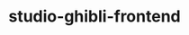 # studio-ghibli-frontend

<div align="center"
    <img src="https://user-images.githubusercontent.com/20801260/202824006-a47e14bb-2df5-4a10-b60e-386cbe7c1ee3.JPG" width="300px"/>
</div>

<div align="center"
    <img src="https://user-images.githubusercontent.com/20801260/202824131-fa266052-d74b-469f-8f12-be518cf90c84.jpeg" width="300px"/>
</div>
